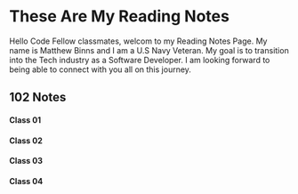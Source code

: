 # These Are My Reading Notes
Hello Code Fellow classmates, welcom to my Reading Notes Page. My name is Matthew Binns and I am a U.S Navy Veteran. My goal is to transition into the Tech industry as a Software Developer. I am looking forward to being able to connect with you all on this journey. 
## 102 Notes
#### Class 01
#### Class 02
#### Class 03
#### Class 04
